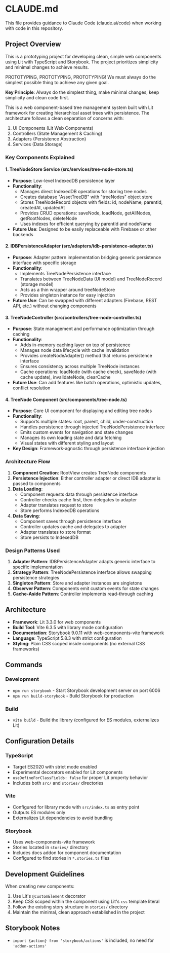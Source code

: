 # CLAUDE.md

This file provides guidance to Claude Code (claude.ai/code) when working with code in this repository.

## Project Overview

This is a prototyping project for developing clean, simple web components using Lit with TypeScript and Storybook. The project prioritizes simplicity and minimal changes to achieve results. 

PROTOTYPING, PROTOTYPING, PROTOTYPING! We must always do the simplest possible thing to achieve any given goal. 

**Key Principle**: Always do the simplest thing, make minimal changes, keep simplicity and clean code first.

This is a web component-based tree management system built with Lit framework for creating hierarchical asset trees with persistence. The architecture follows a clean separation of concerns with:

1. UI Components (Lit Web Components)
2. Controllers (State Management & Caching)
3. Adapters (Persistence Abstraction)
4. Services (Data Storage)

### Key Components Explained

#### 1. TreeNodeStore Service (src/services/tree-node-store.ts)

- **Purpose**: Low-level IndexedDB persistence layer
- **Functionality**:
  - Manages direct IndexedDB operations for storing tree nodes
  - Creates database "AssetTreeDB" with "treeNodes" object store
  - Stores TreeNodeRecord objects with fields: id, nodeName, parentId, createdAt, updatedAt
  - Provides CRUD operations: saveNode, loadNode, getAllNodes, getRootNodes, deleteNode
  - Uses indexes for efficient querying by parentId and nodeName
- **Future Use**: Designed to be easily replaceable with Firebase or other backends

#### 2. IDBPersistenceAdapter (src/adapters/idb-persistence-adapter.ts)

- **Purpose**: Adapter pattern implementation bridging generic persistence interface with specific storage
- **Functionality**:
  - Implements TreeNodePersistence interface
  - Translates between TreeNodeData (UI model) and TreeNodeRecord (storage model)
  - Acts as a thin wrapper around treeNodeStore
  - Provides singleton instance for easy injection
- **Future Use**: Can be swapped with different adapters (Firebase, REST API, etc.) without changing components

#### 3. TreeNodeController (src/controllers/tree-node-controller.ts)

- **Purpose**: State management and performance optimization through caching
- **Functionality**:
  - Adds in-memory caching layer on top of persistence
  - Manages node data lifecycle with cache invalidation
  - Provides createNodeAdapter() method that returns persistence interface
  - Ensures consistency across multiple TreeNode instances
  - Cache operations: loadNode (with cache check), saveNode (with cache update), invalidateNode, clearCache
- **Future Use**: Can add features like batch operations, optimistic updates, conflict resolution

#### 4. TreeNode Component (src/components/tree-node.ts)

- **Purpose**: Core UI component for displaying and editing tree nodes
- **Functionality**:
  - Supports multiple states: root, parent, child, under-construction
  - Handles persistence through injected TreeNodePersistence interface
  - Emits custom events for navigation and state changes
  - Manages its own loading state and data fetching
  - Visual states with different styling and layout
- **Key Design**: Framework-agnostic through persistence interface injection

### Architecture Flow

1. **Component Creation**: RootView creates TreeNode components
2. **Persistence Injection**: Either controller adapter or direct IDB adapter is passed to components
3. **Data Loading**:
   - Component requests data through persistence interface
   - Controller checks cache first, then delegates to adapter
   - Adapter translates request to store
   - Store performs IndexedDB operations
4. **Data Saving**:
   - Component saves through persistence interface
   - Controller updates cache and delegates to adapter
   - Adapter translates to store format
   - Store persists to IndexedDB

### Design Patterns Used

1. **Adapter Pattern**: IDBPersistenceAdapter adapts generic interface to specific implementation
2. **Strategy Pattern**: TreeNodePersistence interface allows swapping persistence strategies
3. **Singleton Pattern**: Store and adapter instances are singletons
4. **Observer Pattern**: Components emit custom events for state changes
5. **Cache-Aside Pattern**: Controller implements read-through caching 

## Architecture

- **Framework**: Lit 3.3.0 for web components
- **Build Tool**: Vite 6.3.5 with library mode configuration
- **Documentation**: Storybook 9.0.11 with web-components-vite framework
- **Language**: TypeScript 5.8.3 with strict configuration
- **Styling**: Plain CSS scoped inside components (no external CSS frameworks)

## Commands

### Development
- `npm run storybook` - Start Storybook development server on port 6006
- `npm run build-storybook` - Build Storybook for production

### Build
- `vite build` - Build the library (configured for ES modules, externalizes Lit)

## Configuration Details

### TypeScript
- Target ES2020 with strict mode enabled
- Experimental decorators enabled for Lit components
- `useDefineForClassFields: false` for proper Lit property behavior
- Includes both `src/` and `stories/` directories

### Vite
- Configured for library mode with `src/index.ts` as entry point
- Outputs ES modules only
- Externalizes Lit dependencies to avoid bundling

### Storybook
- Uses web-components-vite framework
- Stories located in `stories/` directory
- Includes docs addon for component documentation
- Configured to find stories in `*.stories.ts` files

## Development Guidelines

When creating new components:
1. Use Lit's `@customElement` decorator
2. Keep CSS scoped within the component using Lit's `css` template literal
3. Follow the existing story structure in `stories/` directory
4. Maintain the minimal, clean approach established in the project

## Storybook Notes
- `import {action} from 'storybook/actions'` is included, no need for `'addon-actions'`